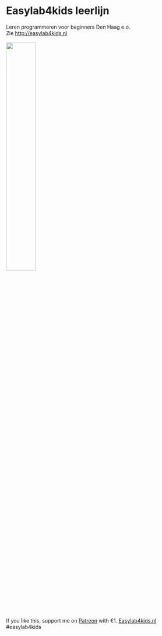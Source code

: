 # Easylab4kids leerlijn
Leren programmeren voor beginners Den Haag e.o.
<br/>
Zie http://easylab4kids.nl<br/>
<br/>
<img src="https://github.com/pappavis/Easylab4kids_lessen/blob/master/plaatjes/anim_mBot_lijn_volg.gif?raw=true" width="40%" height="40%">
<br/>

If you like this, support me on <a href="https://www.patreon.com/easylab4kids/" target="_blank">Patreon</a> with €1.
<a href="http://easlab4kids.nl">Easylab4kids.nl</a>
<br/>
#easylab4kids<br/>
<br/>
